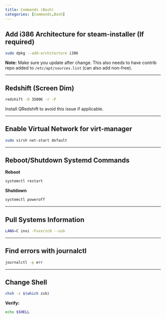 ```yaml
---
title: Commands (Bash)
categories: [Commands,Bash]
---
```


## Add i386 Architecture for steam-installer (If required)
```bash
sudo dpkg --add-architecture i386
```
**Note:** Make sure you update after change. This also needs to have contrib repo added to `/etc/apt/sources.list` (can also add non-free).

---

## Redshift (Screen Dim)
```bash
redshift -O 3500K -r -P
```
Install QRedshift to avoid this issue if applicable.

---

## Enable Virtual Network for virt-manager
```bash
sudo virsh net-start default
```

---

## Reboot/Shutdown Systemd Commands
**Reboot**
```bash
systemctl restart
```
**Shutdown**
```bash
systemctl poweroff
```

---

## Pull Systems Information
```bash
LANG=C inxi -Fxxxrzc0 --usb
```

---

## Find errors with journalctl
```bash
journalctl -p err
```

---

## Change Shell
```bash
chsh -s $(which zsh)
```
**Verify:**
```bash
echo $SHELL
```
